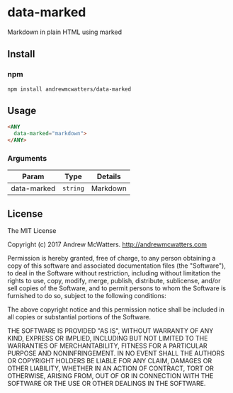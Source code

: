 # data-marked
Markdown in plain HTML using marked

## Install

### npm

```shell
npm install andrewmcwatters/data-marked
```

## Usage

```html
<ANY
  data-marked="markdown">
</ANY>
```

### Arguments

| Param       | Type     | Details  |
| ----------- | -------- | -------- |
| data-marked | `string` | Markdown |

## License

The MIT License

Copyright (c) 2017 Andrew McWatters. http://andrewmcwatters.com

Permission is hereby granted, free of charge, to any person obtaining a copy
of this software and associated documentation files (the "Software"), to deal
in the Software without restriction, including without limitation the rights
to use, copy, modify, merge, publish, distribute, sublicense, and/or sell
copies of the Software, and to permit persons to whom the Software is
furnished to do so, subject to the following conditions:

The above copyright notice and this permission notice shall be included in
all copies or substantial portions of the Software.

THE SOFTWARE IS PROVIDED "AS IS", WITHOUT WARRANTY OF ANY KIND, EXPRESS OR
IMPLIED, INCLUDING BUT NOT LIMITED TO THE WARRANTIES OF MERCHANTABILITY,
FITNESS FOR A PARTICULAR PURPOSE AND NONINFRINGEMENT. IN NO EVENT SHALL THE
AUTHORS OR COPYRIGHT HOLDERS BE LIABLE FOR ANY CLAIM, DAMAGES OR OTHER
LIABILITY, WHETHER IN AN ACTION OF CONTRACT, TORT OR OTHERWISE, ARISING FROM,
OUT OF OR IN CONNECTION WITH THE SOFTWARE OR THE USE OR OTHER DEALINGS IN
THE SOFTWARE.
